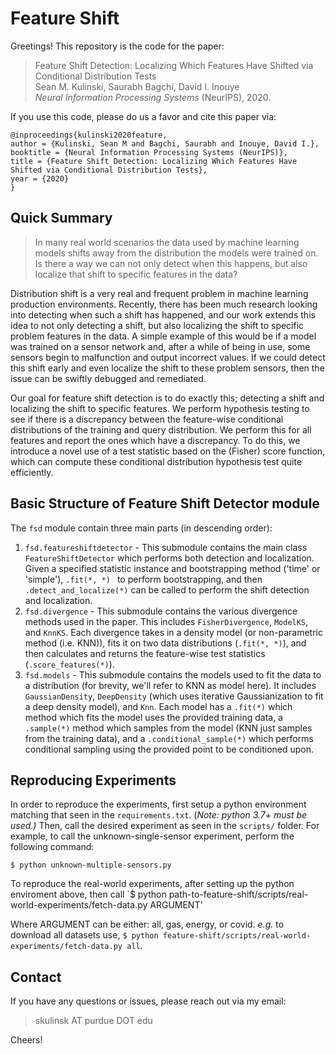 # Feature Shift

Greetings! This repository is the code for the paper:

> Feature Shift Detection: Localizing Which Features Have Shifted via Conditional Distribution Tests \
> Sean M. Kulinski, Saurabh Bagchi, David I. Inouye \
> *Neural Information Processing Systems* (NeurIPS), 2020.

If you use this code, please do us a favor and cite this paper via:

```bibtext
@inproceedings{kulinski2020feature,
author = {Kulinski, Sean M and Bagchi, Saurabh and Inouye, David I.},
booktitle = {Neural Information Processing Systems (NeurIPS)},
title = {Feature Shift Detection: Localizing Which Features Have Shifted via Conditional Distribution Tests},
year = {2020}
}
```



## Quick Summary

> In many real world scenarios the data used by machine learning models shifts away from the distribution the models were trained on. Is there a way we can not only detect when this happens, but also localize that shift to specific features in the data?

Distribution shift is a very real and frequent problem in machine learning production environments. Recently, there has been much research looking into detecting when such a shift has happened, and our work extends this idea to not only detecting a shift, but also localizing the shift to specific problem features in the data. A simple example of this would be if a model was trained on a sensor network and, after a while of being in use, some sensors begin to malfunction and output incorrect values. If we could detect this shift early and even localize the shift to these problem sensors, then the issue can be swiftly debugged and remediated. 

Our goal for feature shift detection is to do exactly this; detecting a shift and localizing the shift to specific features. We perform hypothesis testing to see if there is a discrepancy between the feature-wise conditional distributions of the training and query distribution. We perform this for all features and report the ones which have a discrepancy. To do this, we introduce a novel use of a test statistic based on the (Fisher) score function, which can compute these conditional distribution hypothesis test quite efficiently. 

## Basic Structure of  Feature Shift Detector module

The `fsd` module contain three main parts (in descending order):

1. `fsd.featureshiftdetector` - This submodule contains the main class `FeatureShiftDetector` which performs both detection and localization. Given a specified statistic instance and bootstrapping method ('time' or 'simple'), `.fit(*, *) ` to perform bootstrapping, and then `.detect_and_localize(*)` can be called to perform the shift detection and localization.
2. `fsd.divergence` - This submodule contains the various divergence methods used in the paper. This includes `FisherDivergence`, `ModelKS`, and `KnnKS`. Each divergence takes in a density model (or non-parametric method (i.e. KNN)), fits it on two data distributions (`.fit(*, *)`), and then calculates and returns the feature-wise test statistics (`.score_features(*)`). 
3. `fsd.models` - This submodule contains the models used to fit the data to a distribution (for brevity, we'll refer to KNN as model here). It includes `GaussianDensity`, `DeepDensity` (which uses iterative Gaussianization to fit a deep density model), and `Knn`. Each model has a `.fit(*)` which method which fits the model uses the provided training data, a `.sample(*)` method which samples from the model (KNN just samples from the training data), and a `.conditional_sample(*)` which performs conditional sampling using the provided point to be conditioned upon.

## Reproducing Experiments

In order to reproduce the experiments, first setup a python environment matching that seen in the `requirements.txt`. (*Note: python 3.7+ must be used.)* Then, call the desired experiment as seen in the `scripts/` folder. For example, to call the unknown-single-sensor experiment, perform the following command:

```
$ python unknown-multiple-sensors.py
```

To reproduce the real-world experiments, after setting up the python enviroment above, then call `$ python path-to-feature-shift/scripts/real-world-experiments/fetch-data.py ARGUMENT'

Where ARGUMENT can be either: all, gas, energy, or covid. *e.g.* to download all datasets use, `$ python feature-shift/scripts/real-world-experiments/fetch-data.py all`.

## Contact

If you have any questions or issues, please reach out via my email:

> skulinsk AT purdue DOT edu


Cheers!

